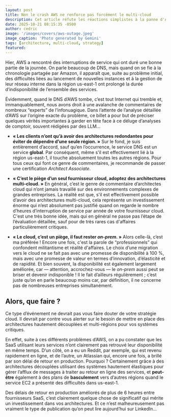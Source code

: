 ```yaml
---
layout: post
title: Non le crash AWS ne renforce pas forcément le multi-cloud
description: Cet article réfute les réactions simplistes à la panne d'AWS (comme le multi-cloud ou le retour au on-prem) et recentre le débat sur la nécessité d'architectures résilientes et hautement découplées.
date: 2025-10-21 08:15:35 -0500
author: cedric
image: '/images/covers/aws-outage.jpeg'
image_caption: 'Photo generated by Gemini'
tags: [architecture, multi-cloud, strategy]
featured:
---
```

Hier, AWS a rencontré des interruptions de service qui ont duré une bonne partie de la journée. On parle beaucoup de DNS, mais quand on se fie à la chronologie partagée par Amazon, il apparaît que, suite au problème initial, des difficultés liées au lancement de nouvelles instances et à la gestion de leur réseau interne dans la région us-east-1 ont prolongé la durée d’indisponibilité de l’ensemble des services.

Évidemment, quand le DNS d’AWS tombe, c’est tout Internet qui tremble et, immanquablement, nous avons droit à une avalanche de commentaires de nombreux “experts” de l’infonuagique. Dans l’attente de l’analyse détaillée d’AWS sur l’origine exacte du problème, ce billet a pour but de préciser quelques vérités importantes à garder en tête face à ce déluge d’analyses de comptoir, souvent rédigées par des LLM…

* **« Les clients n’ont qu’à avoir des architectures redondantes pour éviter de dépendre d’une seule région. »**
    Sur le fond, je suis entièrement d’accord, sauf qu’en l’occurrence, le service DNS est un service **global**. Par conséquent, même s'il est effectivement lié à la région us-east-1, il touche absoluement toutes les autres régions. Pour tous ceux qui font ce genre de commentaires, je recommande de passer une certification *Architect Associate*.

* **« C’est le piège d’un seul fournisseur cloud, adoptez des architectures multi-cloud. »**
    En général, c’est le genre de commentaire d’architectes cloud qui n’ont jamais travaillé sur des environnements complexes de grandes entreprises. La réalité est que, s'il est effectivement possible d’avoir des architectures multi-cloud, cela représente un investissement énorme qui n’est absolument pas justifié quand on regarde le nombre d’heures d’interruption de service par année de votre fournisseur cloud. C'est une très bonne idée, mais qui en général ne passe pas l’étape de l’évaluation détaillée, sauf pour de très rares cas d'affaires particulièrement critiques.

* **« Le cloud, c’est un piège, il faut rester *on-prem*. »**
    Alors celle-là, c’est ma préférée ! Encore une fois, c'est la parole de “professionnels” qui confondent militantisme et réalité d'affaires. Le choix d’une migration vers le cloud ne se fait pas avec une promesse de disponibilité à 100 %, mais avec une promesse de valeur en termes d’innovation, d’élasticité et de rapidité. Et bien souvent, la disponibilité est également largement améliorée, car — attention, accrochez-vous — le *on-prem* aussi peut se briser et devenir indisponible ! Il le fait d’ailleurs régulièrement ; c’est juste qu’on en parle beaucoup moins car, par définition, il ne concerne pas de nombreuses entreprises simultanément.

## Alors, que faire ?

Ce type d’événement ne devrait pas vous faire douter de votre stratégie cloud. Il devrait par contre vous alerter sur le besoin de mettre en place des architectures hautement découplées et multi-régions pour vos systèmes critiques.

En effet, suite à ces différents problèmes d’AWS, on a pu constater que les SaaS utilisant leurs services n’ont clairement pas retrouvé leur disponibilité en même temps. D’un côté, on a eu un Reddit, par exemple, qui est revenu rapidement en ligne, et de l’autre, un Atlassian qui, encore une fois, a brillé par son délai de retour en production. Pourquoi ? Certainement grâce à des architectures découplées utilisant des systèmes hautement élastiques pour gérer l’afflux de messages à traiter au retour en ligne des services, et **peut-être** également à des plans de **basculement** vers d’autres régions quand le service EC2 a présenté des difficultés dans us-east-1.

Des délais de retour en production améliorés de plus de 6 heures entre fournisseurs SaaS, c’est clairement quelque chose de significatif qui mérite un investissement dans vos architectures. Et ce n’est malheureusement pas vraiment le type de publication qu’on peut lire aujourd’hui sur LinkedIn…